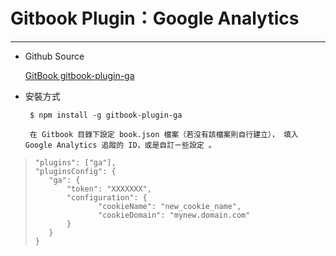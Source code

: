 # **Gitbook Plugin：Google Analytics**

---

* Github Source

  [GitBook gitbook-plugin-ga](https://github.com/GitbookIO/plugin-ga) 
* 安裝方式

  ```
   $ npm install -g gitbook-plugin-ga

   在 Gitbook 目錄下設定 book.json 檔案（若沒有該檔案則自行建立）， 填入 Google Analytics 追蹤的 ID，或是自訂ㄧ些設定 。
  ```


> ```
> "plugins": ["ga"],
> "pluginsConfig": {
>    "ga": {
>        "token": "XXXXXXX",
>        "configuration": {
>               "cookieName": "new_cookie_name",
>               "cookieDomain": "mynew.domain.com"
>        }
>    }
> }
> ```

